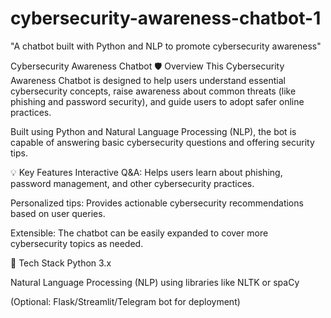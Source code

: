 # cybersecurity-awareness-chatbot-1
"A chatbot built with Python and NLP to promote cybersecurity awareness"

Cybersecurity Awareness Chatbot
🛡️ Overview
This Cybersecurity Awareness Chatbot is designed to help users understand essential cybersecurity concepts, raise awareness about common threats (like phishing and password security), and guide users to adopt safer online practices.

Built using Python and Natural Language Processing (NLP), the bot is capable of answering basic cybersecurity questions and offering security tips.

💡 Key Features
Interactive Q&A: Helps users learn about phishing, password management, and other cybersecurity practices.

Personalized tips: Provides actionable cybersecurity recommendations based on user queries.

Extensible: The chatbot can be easily expanded to cover more cybersecurity topics as needed.

🚀 Tech Stack
Python 3.x

Natural Language Processing (NLP) using libraries like NLTK or spaCy

(Optional: Flask/Streamlit/Telegram bot for deployment)
